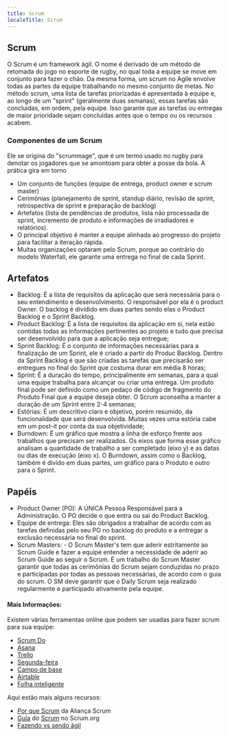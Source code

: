 ```yaml
---
title: Scrum
localeTitle: Scrum
---
```

## Scrum

O Scrum é um framework ágil. O nome é derivado de um método de retomada do jogo no esporte de rugby, no qual toda a equipe se move em conjunto para fazer o chão. Da mesma forma, um scrum no Agile envolve todas as partes da equipe trabalhando no mesmo conjunto de metas. No método scrum, uma lista de tarefas priorizadas é apresentada à equipe e, ao longo de um "sprint" (geralmente duas semanas), essas tarefas são concluídas, em ordem, pela equipe. Isso garante que as tarefas ou entregas de maior prioridade sejam concluídas antes que o tempo ou os recursos acabem.

### Componentes de um Scrum

Ele se origina do "scrummage", que é um termo usado no rugby para denotar os jogadores que se amontoam para obter a posse da bola. A prática gira em torno

*   Um conjunto de funções (equipe de entrega, product owner e scrum master)
*   Cerimônias (planejamento de sprint, standup diário, revisão de sprint, retrospectiva de sprint e preparação de backlog)
*   Artefatos (lista de pendências de produtos, lista não processada de sprint, incremento de produto e informações de irradiadores e relatórios).
*   O principal objetivo é manter a equipe alinhada ao progresso do projeto para facilitar a iteração rápida.
*   Muitas organizações optaram pelo Scrum, porque ao contrário do modelo Waterfall, ele garante uma entrega no final de cada Sprint.

## Artefatos


*  Backlog: É a lista de requisitos da aplicação que será necessária para o seu entendimento e desenvolvimento. O responsável por ela é o product Owner.  O backlog é dividido em duas partes sendo elas o Product Backlog e o Sprint Backlog.
*  Product Backlog: É a lista de requisitos da aplicação em si, nela estão contidas todas as informações pertinentes ao projeto e tudo que precisa ser desenvolvido para que a aplicação seja entregue;
*  Sprint Backlog: É o conjunto de informações necessárias para a finalização de um Sprint, ele é criado a partir do Produc Backlog. Dentro da Sprint Backlog é que são criadas as tarefas que precisarão ser entregues no final do Sprint que costuma durar em média 8 horas;
*   Sprint: É a duração do tempo, principalmente em semanas, para a qual uma equipe trabalha para alcançar ou criar uma entrega. Um produto final pode ser definido como um pedaço de código de fragmento do Produto Final que a equipe deseja obter. O Scrum aconselha a manter a duração de um Sprint entre 2-4 semanas;
*  Estórias: É um descritivo claro e objetivo, porém resumido, da funcionalidade que será desenvolvida. Muitas vezes uma estória cabe em um post-it por conta da sua objetividade;
*  Burndown: É um gráfico que mostra a linha de esforço frente aos trabalhos que precisam ser realizados. Os eixos que forma esse gráfico analisam a quantidade de trabalho a ser completado (eixo y) e as datas ou dias de execução (eixo x). O Burndown, assim como o Backlog, também é divido em duas partes, um gráfico para o Produto e outro para o Sprint.


## Papéis

*   Product Owner (PO): A ÚNICA Pessoa Responsável para a Administração. O PO decide o que entra ou sai do Product Backlog.
*   Equipe de entrega: Eles são obrigados a trabalhar de acordo com as tarefas definidas pelo seu PO no backlog do produto e a entregar a exclusão necessária no final do sprint.
*   Scrum Masters: - O Scrum Master's tem que aderir estritamente ao Scrum Guide e fazer a equipe entender a necessidade de aderir ao Scrum Guide ao seguir o Scrum. É um trabalho do Scrum Master garantir que todas as cerimônias do Scrum sejam conduzidas no prazo e participadas por todas as pessoas necessárias, de acordo com o guia do scrum. O SM deve garantir que o Daily Scrum seja realizado regularmente e participado ativamente pela equipe.

#### Mais Informações:

Existem várias ferramentas online que podem ser usadas para fazer scrum para sua equipe:

*   [Scrum Do](https://www.scrumdo.com/)
*   [Asana](http://www.asana.com)
*   [Trello](http://trello.com)
*   [Segunda-feira](https://monday.com)
*   [Campo de base](https://basecamp.com)
*   [Airtable](https://airtable.com)
*   [Folha inteligente](https://www.smartsheet.com)

Aqui estão mais alguns recursos:

*   [Por que Scrum](https://www.scrumalliance.org/why-scrum) da Aliança Scrum
*   [Guia](http://www.scrumguides.org/scrum-guide.html) do [Scrum](http://www.scrumguides.org/scrum-guide.html) no Scrum.org
*   [Fazendo vs sendo ágil](http://agilitrix.com/2016/04/doing-agile-vs-being-agile/)
